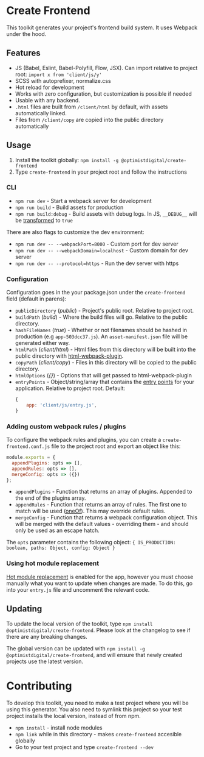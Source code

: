 # Create Frontend

This toolkit generates your project's frontend build system. It uses Webpack
under the hood.

## Features

* JS (Babel, Eslint, Babel-Polyfill, Flow, JSX). Can import relative to project
  root: `import x from 'client/js/y'`
* SCSS with autoprefixer, normalize.css
* Hot reload for development
* Works with zero configuration, but customization is possible if needed
* Usable with any backend.
* `.html` files are built from `/client/html` by default, with assets automatically linked.
* Files from `/client/copy` are copied into the public directory automatically

## Usage

1. Install the toolkit globally: `npm install -g
   @optimistdigital/create-frontend`
2. Type `create-frontend` in your project root and follow the instructions

### CLI

* `npm run dev` - Start a webpack server for development
* `npm run build` - Build assets for production
* `npm run build:debug` - Build assets with debug logs. In JS, `__DEBUG__` will
  be [transformed](https://webpack.js.org/plugins/define-plugin/) to `true`

There are also flags to customize the dev environment:

* `npm run dev -- --webpackPort=8000` - Custom port for dev server
* `npm run dev -- --webpackDomain=localhost` - Custom domain for dev server
* `npm run dev -- --protocol=https` - Run the dev server with https

### Configuration

Configuration goes in the your package.json under the `create-frontend` field
(default in parens):

* `publicDirectory` (_public_) - Project's public root. Relative to project
  root.
* `buildPath` (_build_) - Where the build files will go. Relative to the public
  directory.
* `hashFileNames` (_true_) - Whether or not filenames should be hashed in
  production (e.g `app-503dcc37.js`). An `asset-manifest.json` file will be
  generated either way.
* `htmlPath` (_client/html_) - Html files from this directory will be built 
  into the public directory with [html-webpack-plugin](https://github.com/jantimon/html-webpack-plugin).
* `copyPath` (_client/copy_) - Files in this directory will be copied to the public directory.
* `htmlOptions` (_{}_) - Options that will get passed to html-webpack-plugin
* `entryPoints` - Object/string/array that contains the
  [entry points](https://webpack.js.org/concepts/entry-points/) for your
  application. Relative to project root. Default:
  ```js
  {
      app: 'client/js/entry.js',
  }
  ```

### Adding custom webpack rules / plugins

To configure the webpack rules and plugins, you can create a
`create-frontend.conf.js` file to the project root and export an object like
this:

```js
module.exports = {
  appendPlugins: opts => [],
  appendRules: opts => [],
  mergeConfig: opts => ({})
};
```
* `appendPlugins` - Function that returns an array of plugins. Appended to the end
  of the plugins array.
* `appendRules` - Function that returns an array of rules. The first one to match
  will be used
  ([oneOf](https://webpack.js.org/configuration/module/#rule-oneof)). This may
  override default rules.
* `mergeConfig` - Function that returns a webpack configuration object.
  This will be merged with the default values - overriding them - and should only be used as an escape hatch. 

The `opts` parameter contains the following object: `{ IS_PRODUCTION: boolean, paths: Object, config: Object }`

### Using hot module replacement

[Hot module replacement](https://webpack.js.org/api/hot-module-replacement/) is
enabled for the app, however you must choose manually what you want to update
when changes are made. To do this, go into your `entry.js` file and uncomment
the relevant code.

## Updating

To update the local version of the toolkit, type `npm install @optimistdigital/create-frontend`. Please look at the changelog to see if there are any breaking changes.

The global version can be updated with `npm install -g @optimistdigital/create-frontend`, and will ensure that newly created projects use the latest version.

# Contributing

To develop this toolkit, you need to make a test project where you will be using
this generator. You also need to symlink this project so your test project
installs the local version, instead of from npm.

* `npm install` - install node modules
* `npm link` while in this directory - makes `create-frontend` accesible
  globally
* Go to your test project and type `create-frontend --dev`
